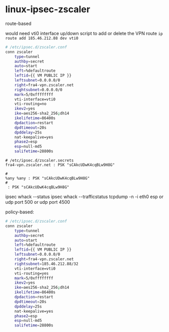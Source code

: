 # linux-ipsec-zscaler

route-based

would need vti0 interface up/down script to add or delete the VPN route `ip route add 185.46.212.88 dev vti0`

```sh
# /etc/ipsec.d/zscaler.conf
conn zscaler
    type=tunnel
    authby=secret
    auto=start
    left=%defaultroute
    leftid={{ VM PUBLIC IP }}
    leftsubnet=0.0.0.0/0
    right=fra4-vpn.zscaler.net
    rightsubnet=0.0.0.0/0
    mark=5/0xffffffff
    vti-interface=vti0
    vti-routing=no
    ikev2=yes
    ike=aes256-sha2_256;dh14
    ikelifetime=86400s
    dpdaction=restart
    dpdtimeout=20s
    dpddelay=25s
    nat-keepalive=yes
    phase2=esp
    esp=null-md5
    salifetime=28800s
```

```
# /etc/ipsec.d/zscaler.secrets
fra4-vpn.zscaler.net : PSK "sCAkcUDwK4cqBLw9H8G"

# 
%any %any : PSK "sCAkcUDwK4cqBLw9H8G"
#
 : PSK "sCAkcUDwK4cqBLw9H8G"
```

ipsec whack --status
ipsec whack --trafficstatus
tcpdump -n -i eth0 esp or udp port 500 or udp port 4500

policy-based:
```sh
# /etc/ipsec.d/zscaler.conf
conn zscaler
    type=tunnel
    authby=secret
    auto=start
    left=%defaultroute
    leftid={{ VM PUBLIC IP }}
    leftsubnet=0.0.0.0/0
    right=fra4-vpn.zscaler.net
    rightsubnet=185.46.212.88/32
    vti-interface=vti0
    vti-routing=yes
    mark=5/0xffffffff
    ikev2=yes
    ike=aes256-sha2_256;dh14
    ikelifetime=86400s
    dpdaction=restart
    dpdtimeout=20s
    dpddelay=25s
    nat-keepalive=yes
    phase2=esp
    esp=null-md5
    salifetime=28800s
```